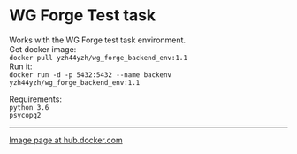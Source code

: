# WG Forge Test task
Works with the WG Forge test task environment.  
Get docker image:  
`docker pull yzh44yzh/wg_forge_backend_env:1.1`  
Run it:  
`docker run -d -p 5432:5432 --name backenv yzh44yzh/wg_forge_backend_env:1.1`

Requirements:  
`python 3.6`  
`psycopg2`


---
[Image page at hub.docker.com](https://cloud.docker.com/u/kavzov/repository/docker/kavzov/wg_tasks)

